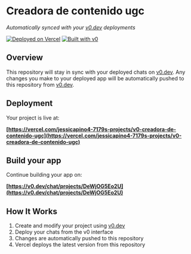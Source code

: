 # Creadora de contenido ugc

*Automatically synced with your [v0.dev](https://v0.dev) deployments*

[![Deployed on Vercel](https://img.shields.io/badge/Deployed%20on-Vercel-black?style=for-the-badge&logo=vercel)](https://vercel.com/jessicapino4-7179s-projects/v0-creadora-de-contenido-ugc)
[![Built with v0](https://img.shields.io/badge/Built%20with-v0.dev-black?style=for-the-badge)](https://v0.dev/chat/projects/DeWjOG5Eo2U)

## Overview

This repository will stay in sync with your deployed chats on [v0.dev](https://v0.dev).
Any changes you make to your deployed app will be automatically pushed to this repository from [v0.dev](https://v0.dev).

## Deployment

Your project is live at:

**[https://vercel.com/jessicapino4-7179s-projects/v0-creadora-de-contenido-ugc](https://vercel.com/jessicapino4-7179s-projects/v0-creadora-de-contenido-ugc)**

## Build your app

Continue building your app on:

**[https://v0.dev/chat/projects/DeWjOG5Eo2U](https://v0.dev/chat/projects/DeWjOG5Eo2U)**

## How It Works

1. Create and modify your project using [v0.dev](https://v0.dev)
2. Deploy your chats from the v0 interface
3. Changes are automatically pushed to this repository
4. Vercel deploys the latest version from this repository